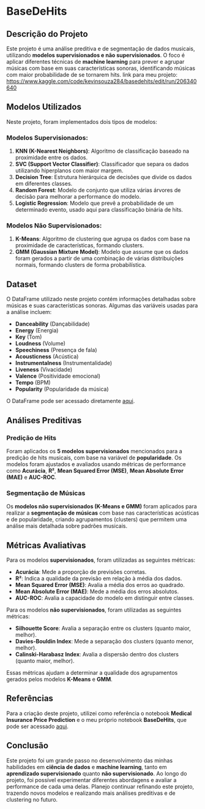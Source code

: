 # BaseDeHits

## Descrição do Projeto
Este projeto é uma análise preditiva e de segmentação de dados musicais, utilizando **modelos supervisionados e não supervisionados**. O foco é aplicar diferentes técnicas de **machine learning** para prever e agrupar músicas com base em suas características sonoras, identificando músicas com maior probabilidade de se tornarem hits.
link para meu projeto: https://www.kaggle.com/code/kevinsouza284/basedehits/edit/run/206340640

## Modelos Utilizados
Neste projeto, foram implementados dois tipos de modelos:

### Modelos Supervisionados:
1. **KNN (K-Nearest Neighbors)**: Algoritmo de classificação baseado na proximidade entre os dados.
2. **SVC (Support Vector Classifier)**: Classificador que separa os dados utilizando hiperplanos com maior margem.
3. **Decision Tree**: Estrutura hierárquica de decisões que divide os dados em diferentes classes.
4. **Random Forest**: Modelo de conjunto que utiliza várias árvores de decisão para melhorar a performance do modelo.
5. **Logistic Regression**: Modelo que prevê a probabilidade de um determinado evento, usado aqui para classificação binária de hits.

### Modelos Não Supervisionados:
1. **K-Means**: Algoritmo de clustering que agrupa os dados com base na proximidade de características, formando clusters.
2. **GMM (Gaussian Mixture Model)**: Modelo que assume que os dados foram gerados a partir de uma combinação de várias distribuições normais, formando clusters de forma probabilística.

## Dataset
O DataFrame utilizado neste projeto contém informações detalhadas sobre músicas e suas características sonoras. Algumas das variáveis usadas para a análise incluem:

- **Danceability** (Dançabilidade)
- **Energy** (Energia)
- **Key** (Tom)
- **Loudness** (Volume)
- **Speechiness** (Presença de fala)
- **Acousticness** (Acústica)
- **Instrumentalness** (Instrumentalidade)
- **Liveness** (Vivacidade)
- **Valence** (Positividade emocional)
- **Tempo** (BPM)
- **Popularity** (Popularidade da música)

O DataFrame pode ser acessado diretamente [aqui](https://www.kaggle.com/datasets/thebumpkin/10400-classic-hits-10-genres-1923-to-2023).

## Análises Preditivas
### Predição de Hits
Foram aplicados os **5 modelos supervisionados** mencionados para a predição de hits musicais, com base na variável de **popularidade**. Os modelos foram ajustados e avaliados usando métricas de performance como **Acurácia**, **R²**, **Mean Squared Error (MSE)**, **Mean Absolute Error (MAE)** e **AUC-ROC**.

### Segmentação de Músicas
Os **modelos não supervisionados (K-Means e GMM)** foram aplicados para realizar a **segmentação de músicas** com base nas características acústicas e de popularidade, criando agrupamentos (clusters) que permitem uma análise mais detalhada sobre padrões musicais.

## Métricas Avaliativas
Para os modelos **supervisionados**, foram utilizadas as seguintes métricas:

- **Acurácia**: Mede a proporção de previsões corretas.
- **R²**: Indica a qualidade da previsão em relação à média dos dados.
- **Mean Squared Error (MSE)**: Avalia a média dos erros ao quadrado.
- **Mean Absolute Error (MAE)**: Mede a média dos erros absolutos.
- **AUC-ROC**: Avalia a capacidade do modelo em distinguir entre classes.

Para os modelos **não supervisionados**, foram utilizadas as seguintes métricas:

- **Silhouette Score**: Avalia a separação entre os clusters (quanto maior, melhor).
- **Davies-Bouldin Index**: Mede a separação dos clusters (quanto menor, melhor).
- **Calinski-Harabasz Index**: Avalia a dispersão dentro dos clusters (quanto maior, melhor).

Essas métricas ajudam a determinar a qualidade dos agrupamentos gerados pelos modelos **K-Means** e **GMM**.

## Referências
Para a criação deste projeto, utilizei como referência o notebook **Medical Insurance Price Prediction** e o meu próprio notebook **BaseDeHits**, que pode ser acessado [aqui](https://www.kaggle.com/code/kevinsouza284/basedehits).

## Conclusão
Este projeto foi um grande passo no desenvolvimento das minhas habilidades em **ciência de dados** e **machine learning**, tanto em **aprendizado supervisionado** quanto **não supervisionado**. Ao longo do projeto, foi possível experimentar diferentes abordagens e avaliar a performance de cada uma delas. Planejo continuar refinando este projeto, trazendo novos modelos e realizando mais análises preditivas e de clustering no futuro.
